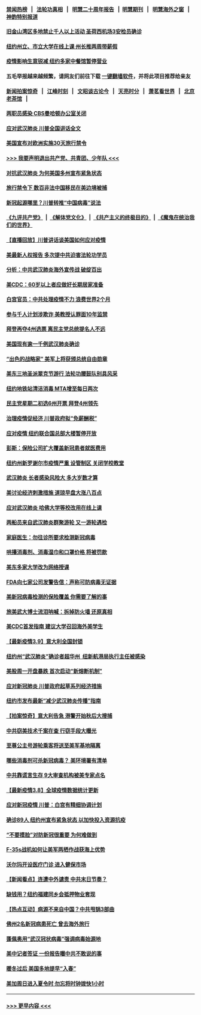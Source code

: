 #### [禁闻热榜](热点新闻.md?=0)  &nbsp;&nbsp;|&nbsp;&nbsp; [法轮功真相](https://github.com/gfw-breaker/truth/blob/master/README.md?=0) &nbsp;&nbsp;|&nbsp;&nbsp; [明慧二十周年报告](https://github.com/gfw-breaker/mh-reports/blob/master/README.md?=0) &nbsp;&nbsp;|&nbsp;&nbsp;[明慧期刊](https://github.com/gfw-breaker/mh-qikan) &nbsp;&nbsp;|&nbsp;&nbsp; [明慧海外之窗](https://github.com/gfw-breaker/mh-news/blob/master/README.md?=0) &nbsp;&nbsp;|&nbsp;&nbsp; [神韵特别报道](https://github.com/gfw-breaker/mh-news/blob/master/shenyun.md?=0)
#### [旧金山湾区多地禁止千人以上活动  圣荷西机场3安检员确诊](../pages/nsc412/n11934646.md?t=03121902) 
#### [纽约州立、市立大学在线上课 州长推两周带薪假](../pages/nsc412/n11934353.md?t=03121902) 
#### [疫情影响生意锐减  纽约多家中餐馆暂停营业](../pages/nsc412/n11934327.md?t=03121902) 
#### 五毛举报越来越频繁，请网友们前往下载 [一键翻墙软件](https://github.com/gfw-breaker/ssr-accounts)，并将此项目推荐给亲友
#### [新闻拍案惊奇](https://github.com/gfw-breaker/banned-news/blob/master/pages/link4.md) &nbsp;&nbsp;|&nbsp;&nbsp; [江峰时刻](https://github.com/gfw-breaker/banned-news/blob/master/pages/link4.md) &nbsp;&nbsp;|&nbsp;&nbsp; [文昭谈古论今](https://github.com/gfw-breaker/banned-news/blob/master/pages/link4.md) &nbsp;&nbsp;|&nbsp;&nbsp; [天亮时分](https://github.com/gfw-breaker/banned-news/blob/master/pages/link4.md) &nbsp;&nbsp;|&nbsp;&nbsp; [萧茗看世界](https://github.com/gfw-breaker/banned-news/blob/master/pages/link4.md) &nbsp;&nbsp;|&nbsp;&nbsp; [北京老茶馆](https://github.com/gfw-breaker/banned-news/blob/master/pages/link4.md) &nbsp;&nbsp;|&nbsp;&nbsp; 
#### [两职员感染  CBS曼哈顿办公室关闭](../pages/nsc412/n11934324.md?t=03121902) 
#### [应对武汉肺炎 川普全国讲话全文](../pages/nsc412/n11934150.md?t=03121902) 
#### [美国宣布对欧洲实施30天旅行禁令](../pages/nsc412/n11933815.md?t=03121902) 
#### [>>> 我要声明退出共产党、共青团、少年队 <<<](https://github.com/begood0513/goodnews/blob/master/quit/letter.md) 
#### [对抗武汉肺炎 为何美国多州宣布紧急状态](../pages/nsc412/n11933167.md?t=03121902) 
#### [旅行禁令下 数百非法中国移民在美边境被捕](../pages/nsc412/n11933581.md?t=03121902) 
#### [新冠起源哪里？川普转推“中国病毒”说法](../pages/nsc412/n11933596.md?t=03121902) 
#### [《九评共产党》](https://github.com/begood0513/9ping.md/blob/master/README.md) &nbsp;|&nbsp; [《解体党文化》](../../../../jtdwh.md/blob/master/README.md)  &nbsp;|&nbsp; [《共产主义的终极目的》](../../../../gczydzjmd.md/blob/master/README.md) &nbsp;|&nbsp; [《魔鬼在统治我们的世界》](../../../../mgztzwmdsj.md/blob/master/README.md) 
#### [【直播回放】川普讲话谈美国如何应对疫情](../pages/nsc412/n11933533.md?t=03121902) 
#### [美最新人权报告 多次提中共迫害法轮功学员](../pages/nsc412/n11933487.md?t=03121902) 
#### [分析：中共武汉肺炎海外宣传战 破绽百出](../pages/nsc412/n11933338.md?t=03121902) 
#### [美CDC：60岁以上者应做好长期居家准备](../pages/nsc412/n11933128.md?t=03121902) 
#### [白宫官员：中共处理疫情不力 浪费世界2个月](../pages/nsc412/n11932744.md?t=03121902) 
#### [参与千人计划涉欺诈 美教授认罪面10年监禁](../pages/nsc412/n11932927.md?t=03121902) 
#### [拜登再夺4州选票 离民主党总统提名人不远](../pages/nsc412/n11932668.md?t=03121902) 
#### [美国现有逾一千例武汉肺炎确诊](../pages/nsc412/n11932451.md?t=03121902) 
#### [“出色的战略家” 美军上将获颁总统自由勋章](../pages/nsc412/n11932193.md?t=03121902) 
#### [美东三地圣派翠克节游行  法轮功腰鼓队别具风采](../pages/nsc412/n11931646.md?t=03121902) 
#### [纽约地铁站清洁消毒  MTA增至每日两次](../pages/nsc412/n11931570.md?t=03121902) 
#### [民主党星期二初选6州开票 拜登4州领先](../pages/nsc412/n11931114.md?t=03121902) 
#### [治理疫情促经济 川普政府拟“免薪酬税”](../pages/nsc412/n11931088.md?t=03121902) 
#### [应对疫情 纽约联合国总部大楼暂停开放](../pages/nsc412/n11930658.md?t=03121902) 
#### [彭斯：保险公司扩大覆盖新冠患者就医费用](../pages/nsc412/n11930726.md?t=03121902) 
#### [纽约州新罗谢尔市疫情严重  设管制区 关闭学校教堂](../pages/nsc412/n11930740.md?t=03121902) 
#### [武汉肺炎 长者感染风险大 多大岁数才算](../pages/nsc412/n11930449.md?t=03121902) 
#### [美讨论经济刺激措施 道琼早盘大涨八百点](../pages/nsc412/n11930191.md?t=03121902) 
#### [应对武汉肺炎 哈佛大学等校改用在线上课](../pages/nsc412/n11930193.md?t=03121902) 
#### [两船员来自武汉肺炎群聚游轮 又一游轮遇检](../pages/nsc412/n11929594.md?t=03121902) 
#### [家庭医生：勿往诊所要求检测新冠病毒](../pages/nsc412/n11928883.md?t=03121902) 
#### [哄擡消毒剂、消毒湿巾和口罩价格  将被罚款](../pages/nsc412/n11928907.md?t=03121902) 
#### [美东多家大学改为网络授课](../pages/nsc412/n11928896.md?t=03121902) 
#### [FDA向七家公司发警告信：声称可防病毒无证据](../pages/nsc412/n11928912.md?t=03121902) 
#### [美新冠病毒检测的保险覆盖 你需要了解的事](../pages/nsc412/n11928755.md?t=03121902) 
#### [旅美武大博士流泪呐喊：拆掉防火墙 还原真相](../pages/nsc412/n11928097.md?t=03121902) 
#### [美CDC首发指南 建议大学召回海外美学生](../pages/nsc412/n11928060.md?t=03121902) 
#### [【最新疫情3.9】意大利全国封锁](../pages/nsc412/n11925735.md?t=03121902) 
#### [纽约州“武汉肺炎”确诊者超华州  纽新航港局执行主任被感染](../pages/nsc412/n11927714.md?t=03121902) 
#### [美股周一开盘暴跌 首次启动“新熔断机制”](../pages/nsc412/n11927447.md?t=03121902) 
#### [应对新冠肺炎 川普政府起草系列经济措施](../pages/nsc412/n11927327.md?t=03121902) 
#### [纽约市发布最新“减少武汉肺炎传播”指南](../pages/nsc412/n11926234.md?t=03121902) 
#### [【拍案惊奇】意大利告急 港警开始秋后大搜捕](../pages/nsc412/n11926063.md?t=03121902) 
#### [中共窃美技术千案在查 行窃手段大曝光](../pages/nsc412/n11874117.md?t=03121902) 
#### [至尊公主号游轮乘客将送至美军基地隔离](../pages/nsc412/n11925689.md?t=03121902) 
#### [哪些消毒剂可杀新冠病毒？ 美环境署有清单](../pages/nsc412/n11923343.md?t=03121902) 
#### [中共靠谎言生存 9大审查机构被美专家点名](../pages/nsc412/n11925444.md?t=03121902) 
#### [【最新疫情3.8】全球疫情数据统计更新](../pages/nsc412/n11923562.md?t=03121902) 
#### [应对新冠疫情 川普：白宫有精细协调计划](../pages/nsc412/n11925128.md?t=03121902) 
#### [确诊89人  纽约州宣布紧急状态  以加快投入资源抗疫](../pages/nsc412/n11925077.md?t=03121902) 
#### [“不要摸脸”对防新冠很重要 为何难做到](../pages/nsc412/n11916113.md?t=03121902) 
#### [F-35s战机如何让美军两栖作战获海上优势](../pages/nsc412/n11896520.md?t=03121902) 
#### [沃尔玛开设医疗门诊 进入健保市场](../pages/nsc412/n11923534.md?t=03121902) 
#### [【新闻看点】连遭中外谴责 中共末日节奏？](../pages/nsc412/n11923402.md?t=03121902) 
#### [缺钱用？纽约福建同乡会抵押物业套现](../pages/nsc412/n11923090.md?t=03121902) 
#### [【热点互动】病源不来自中国？中共甩锅3部曲](../pages/nsc412/n11923404.md?t=03121902) 
#### [佛州2名新冠病患死亡 曾去海外旅行](../pages/nsc412/n11923309.md?t=03121902) 
#### [蓬佩奥用“武汉冠状病毒”强调病毒始源地](../pages/nsc412/n11923252.md?t=03121902) 
#### [美中记者签证 一份报告曝中共不敢说的事](../pages/nsc412/n11923242.md?t=03121902) 
#### [暖冬过后 美国多地提早“入春”](../pages/nsc412/n11923232.md?t=03121902) 
#### [美加周日进入夏令时 勿忘将时钟拨快1小时](../pages/nsc412/n11923222.md?t=03121902) 

----
#### [ >>> 更早内容 <<< ](../indexes/nsc412-earlier.md)

